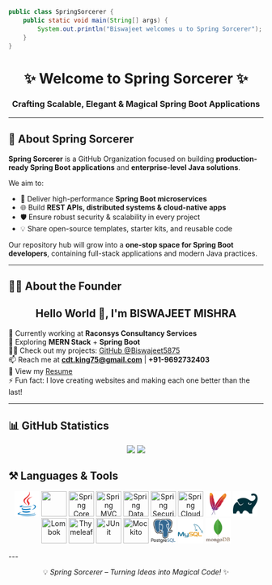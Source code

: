 

```java
public class SpringSorcerer {
    public static void main(String[] args) {
        System.out.println("Biswajeet welcomes u to Spring Sorcerer");
    }
}
```




<h1 align="center">✨ Welcome to <strong>Spring Sorcerer</strong> ✨</h1>
<h3 align="center">Crafting Scalable, Elegant & Magical Spring Boot Applications</h3>

---
## 🌟 About Spring Sorcerer  
**Spring Sorcerer** is a GitHub Organization focused on building **production-ready Spring Boot applications** and **enterprise-level Java solutions**.  

We aim to:  
- 🚀 Deliver high-performance **Spring Boot microservices**  
- 🌐 Build **REST APIs, distributed systems & cloud-native apps**  
- 🛡️ Ensure robust security & scalability in every project  
- 💡 Share open-source templates, starter kits, and reusable code  

Our repository hub will grow into a **one-stop space for Spring Boot developers**, containing full-stack applications and modern Java practices.  

---

## 🧑‍💻 About the Founder

<h2 align="center">Hello World 👋, I'm BISWAJEET MISHRA</h2>  


🔭 Currently working at **Raconsys Consultancy Services**  
🌱 Exploring **MERN Stack** + **Spring Boot**  
👨‍💻 Check out my projects: [GitHub @Biswajeet5875](https://github.com/Biswajeet5875?tab=repositories)  
📫 Reach me at **cdt.king75@gmail.com** | **+91-9692732403**  
📄 View my [Resume](https://www.canva.com/design/DAGRNp2mzwA/Rt2KTcLKMcI1aVBmM8SDYg/edit?utm_content=DAGRNp2mzwA&utm_campaign=designshare&utm_medium=link2&utm_source=sharebutton)  
⚡ Fun fact: I love creating websites and making each one better than the last!  

---

## 📊 GitHub Statistics  

<p align="center">
  <img 
    width="48%" 
    src="https://github-readme-stats.vercel.app/api?username=Biswajeet5875&show_icons=true&theme=tokyonight&hide_border=true" 
  />
  <img 
    width="48%" 
    src="https://github-readme-streak-stats.herokuapp.com/?user=Biswajeet5875&theme=tokyonight&hide_border=true" 
  />
</p>



## ⚒️ Languages & Tools  
<p align="center">
  <!-- Core Java & Spring -->
  <img src="https://raw.githubusercontent.com/devicons/devicon/master/icons/java/java-original.svg" width="50" height="50"/>
  <img src="https://www.vectorlogo.zone/logos/springio/springio-icon.svg" width="50" height="50"/>
  
  <!-- Spring Modules -->
  <img src="https://www.vectorlogo.zone/logos/springio/springio-icon.svg" width="50" height="50" title="Spring Core"/>
  <img src="https://www.vectorlogo.zone/logos/springio/springio-icon.svg" width="50" height="50" title="Spring MVC"/>
  <img src="https://www.vectorlogo.zone/logos/springio/springio-icon.svg" width="50" height="50" title="Spring Data JPA"/>
  <img src="https://www.vectorlogo.zone/logos/springio/springio-icon.svg" width="50" height="50" title="Spring Security"/>
  <img src="https://www.vectorlogo.zone/logos/springio/springio-icon.svg" width="50" height="50" title="Spring Cloud"/>

  <!-- Popular Tools -->
  <img src="https://raw.githubusercontent.com/devicons/devicon/master/icons/maven/maven-original.svg" width="50" height="50" title="Maven"/>
  <img src="https://raw.githubusercontent.com/devicons/devicon/master/icons/gradle/gradle-plain.svg" width="50" height="50" title="Gradle"/>
  <img src="https://avatars.githubusercontent.com/u/45949248?s=200&v=4" width="50" height="50" title="Lombok"/>
  <img src="https://www.thymeleaf.org/images/thymeleaf.png" width="50" height="50" title="Thymeleaf"/>
  <img src="https://junit.org/junit5/assets/img/junit5-logo.png" width="50" height="50" title="JUnit"/>
  <img src="https://avatars.githubusercontent.com/u/1515293?s=200&v=4" width="50" height="50" title="Mockito"/>
  
  <!-- Databases -->
  <img src="https://raw.githubusercontent.com/devicons/devicon/master/icons/postgresql/postgresql-original-wordmark.svg" width="50" height="50"/>
  <img src="https://raw.githubusercontent.com/devicons/devicon/master/icons/mysql/mysql-original-wordmark.svg" width="50" height="50"/>
  <img src="https://raw.githubusercontent.com/devicons/devicon/master/icons/mongodb/mongodb-original-wordmark.svg" width="50" height="50"/>

</p>
---
<p align="center">  
💡 <em>Spring Sorcerer – Turning Ideas into Magical Code!</em> ✨  
</p>

